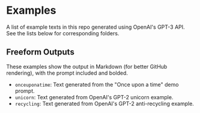 # Examples

A list of example texts in this repo generated using OpenAI's GPT-3 API. See the lists below for corresponding folders.

## Freeform Outputs

These examples show the output in Markdown (for better GitHub rendering), with the prompt included and bolded.

- `onceuponatime`: Text generated from the "Once upon a time" demo prompt.
- `unicorn`: Text generated from OpenAI's GPT-2 unicorn example.
- `recycling`: Text generated from OpenAI's GPT-2 anti-recycling example.
